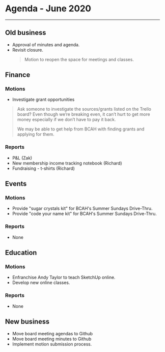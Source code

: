# Agenda  - June 2020
---

## Old business

 * Approval of minutes and agenda.
 * Revisit closure.
    > Motion to reopen the space for meetings and classes.

## Finance

### Motions
 * Investigate grant opportunities
 > Ask someone to investigate the sources/grants listed on the Trello board? Even though we’re breaking even, it can’t hurt to get more money especially if we don’t have to pay it back.
 >
 > We may be able to get help from BCAH with finding grants and applying for them.

### Reports

 * P&L (Zak)
 * New membership income tracking notebook (Richard)
 * Fundraising - t-shirts (Richard)

## Events

### Motions

 * Provide "sugar crystals kit" for BCAH's Summer Sundays Drive-Thru.
 * Provide "code your name kit" for BCAH's Summer Sundays Drive-Thru.

### Reports

 * None

## Education

### Motions

 * Enfranchise Andy Taylor to teach SketchUp online.
 * Develop new online classes.

### Reports

 * None

## New business

 * Move board meeting agendas to Github
 * Move board meeting minutes to Github
 * Implement motion submission process.

 


